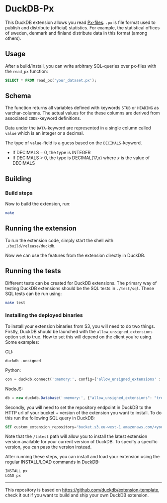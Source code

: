# DuckDB-Px

This DuckDB extension allows you read [Px-files](https://www.scb.se/en/services/statistical-programs-for-px-files/px-file-format/). `.px` is file format used to publish and distribute (official) statistics. For example, the statistical offices of sweden, denmark and finland distribute data in this format (among others).

## Usage

After a build/install, you can write arbitrary SQL-queries over px-files with the `read_px` function:
```sql
SELECT * FROM read_px('your_dataset.px');
```
## Schema 

The function returns all variables defined with keywords `STUB` or `HEADING` as varchar-columns. The actual values for the these columns are derived from associated `CODE`-keyword definitions. 

Data under the `DATA`-keyword are represented in a single column called `value` which is an integer or a decimal.

The type of `value`-field is a guess based on the `DECIMALS`-keyword.

- If DECIMALS = 0, the type is INTEGER
- If DECIMALS > 0, the type is DECIMAL(17,*x*) where *x* is the value of DECIMALS

## Building

### Build steps
Now to build the extension, run:
```sh
make
```
## Running the extension
To run the extension code, simply start the shell with `./build/release/duckdb`.

Now we can use the features from the extension directly in DuckDB.

## Running the tests
Different tests can be created for DuckDB extensions. The primary way of testing DuckDB extensions should be the SQL tests in `./test/sql`. These SQL tests can be run using:
```sh
make test
```

### Installing the deployed binaries
To install your extension binaries from S3, you will need to do two things. Firstly, DuckDB should be launched with the
`allow_unsigned_extensions` option set to true. How to set this will depend on the client you're using. Some examples:

CLI:
```shell
duckdb -unsigned
```

Python:
```python
con = duckdb.connect(':memory:', config={'allow_unsigned_extensions' : 'true'})
```

NodeJS:
```js
db = new duckdb.Database(':memory:', {"allow_unsigned_extensions": "true"});
```

Secondly, you will need to set the repository endpoint in DuckDB to the HTTP url of your bucket + version of the extension
you want to install. To do this run the following SQL query in DuckDB:
```sql
SET custom_extension_repository='bucket.s3.eu-west-1.amazonaws.com/<your_extension_name>/latest';
```
Note that the `/latest` path will allow you to install the latest extension version available for your current version of
DuckDB. To specify a specific version, you can pass the version instead.

After running these steps, you can install and load your extension using the regular INSTALL/LOAD commands in DuckDB:
```sql
INSTALL px
LOAD px
```

----

This repository is based on https://github.com/duckdb/extension-template, check it out if you want to build and ship your own DuckDB extension.